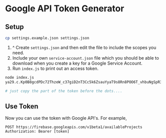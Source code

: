 # Google API Token Generator

## Setup

```bash
cp settings.example.json settings.json
```

1. ^ Create `settings.json` and then edit the file to include the scopes you need.
2. Include your own `service-account.json` file which you should be able to download when you create a key for a Google Service Account.
3. Run `index.js` to print out an access token.

```bash
node index.js
ya29.c.Kp0B8gcdPDc72ThzeW_c37giD2nT3Cc5k6ZsauYyaT9s8Rn8POO6T_vhbuNgSpR3xWcuj1sRisZ-RGeqqX7XTIV3FMnAg-luMaWrDFjasIG5_CJatVWjWLtsPMuUFX2rDJRk65rFEXnLeVdKRXV07OuMruPTVbD1YTrYIF9REAdp0ecIVyqEmb_PVr0QFlzj_jfqM-62LkV5HfHUwg9LTg...........................................................................................................................................................................................................................................................................................................................................................................................................................................................................................................................................................................................................................................................................................................................................................................................................

# just copy the part of the token before the dots....
```

## Use Token

Now you can use the token with Google API's. For example,

```
POST https://firebase.googleapis.com/v1beta1/availableProjects
Authorization: Bearer [token]
```